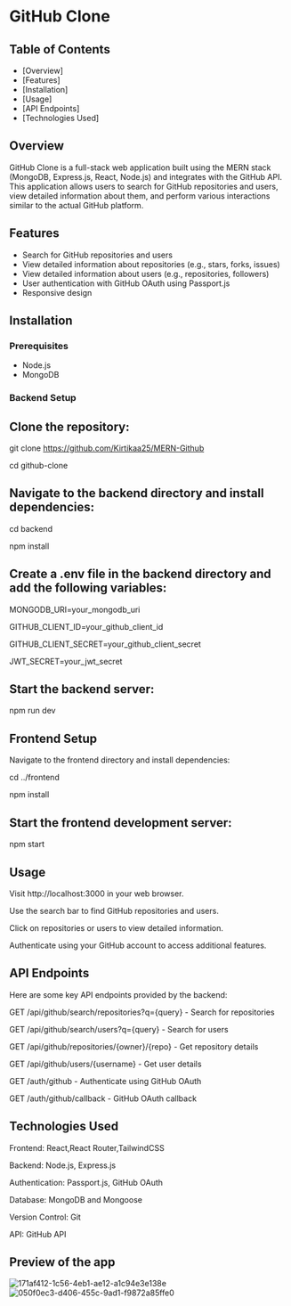 # GitHub Clone

## Table of Contents
- [Overview]
- [Features]
- [Installation]
- [Usage]
- [API Endpoints]
- [Technologies Used]

  
## Overview
GitHub Clone is a full-stack web application built using the MERN stack (MongoDB, Express.js, React, Node.js) and integrates with the GitHub API. This application allows users to search for GitHub repositories and users, view detailed information about them, and perform various interactions similar to the actual GitHub platform.

## Features
- Search for GitHub repositories and users
- View detailed information about repositories (e.g., stars, forks, issues)
- View detailed information about users (e.g., repositories, followers)
- User authentication with GitHub OAuth using Passport.js
- Responsive design

## Installation

### Prerequisites
- Node.js
- MongoDB

### Backend Setup
## Clone the repository:
  git clone https://github.com/Kirtikaa25/MERN-Github
   
   cd github-clone
   
## Navigate to the backend directory and install dependencies:

cd backend

npm install

## Create a .env file in the backend directory and add the following variables:

MONGODB_URI=your_mongodb_uri

GITHUB_CLIENT_ID=your_github_client_id

GITHUB_CLIENT_SECRET=your_github_client_secret

JWT_SECRET=your_jwt_secret

## Start the backend server:

npm run dev

## Frontend Setup

Navigate to the frontend directory and install dependencies:

cd ../frontend

npm install

## Start the frontend development server:

npm start

## Usage
Visit http://localhost:3000 in your web browser.

Use the search bar to find GitHub repositories and users.

Click on repositories or users to view detailed information.

Authenticate using your GitHub account to access additional features.


## API Endpoints
Here are some key API endpoints provided by the backend:

GET /api/github/search/repositories?q={query} - Search for repositories

GET /api/github/search/users?q={query} - Search for users

GET /api/github/repositories/{owner}/{repo} - Get repository details

GET /api/github/users/{username} - Get user details

GET /auth/github - Authenticate using GitHub OAuth

GET /auth/github/callback - GitHub OAuth callback

## Technologies Used
Frontend: React,React Router,TailwindCSS

Backend: Node.js, Express.js

Authentication: Passport.js, GitHub OAuth

Database: MongoDB and Mongoose

Version Control: Git

API: GitHub API


## Preview of the app
![171af412-1c56-4eb1-ae12-a1c94e3e138e](https://github.com/Kirtikaa25/MERN-Github/assets/100124517/9e008435-e296-4aa0-a7f4-2de4e88cd145)
![050f0ec3-d406-455c-9ad1-f9872a85ffe0](https://github.com/Kirtikaa25/MERN-Github/assets/100124517/daf48d3a-16ee-4171-b02d-968cd41d1acf)






